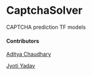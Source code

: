 # CaptchaSolver
CAPTCHA prediction TF models


#### Contributors

[Aditya Chaudhary](https://www.linkedin.com/in/chaudharyaditya/)


[Jyoti Yadav](https://www.linkedin.com/in/jyoti-yadav-b8232969/)
